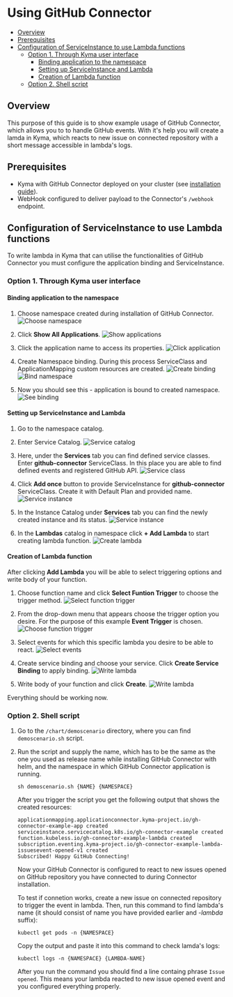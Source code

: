 # Using GitHub Connector <!-- omit in toc -->

- [Overview](#overview)
- [Prerequisites](#prerequisites)
- [Configuration of ServiceInstance to use Lambda functions](#configuration-of-serviceinstance-to-use-lambda-functions)
	- [Option 1. Through Kyma user interface](#option-1-through-kyma-user-interface)
		- [Binding application to the namespace](#binding-application-to-the-namespace)
		- [Setting up ServiceInstance and Lambda](#setting-up-serviceinstance-and-lambda)
		- [Creation of Lambda function](#creation-of-lambda-function)
	- [Option 2. Shell script](#option-2-shell-script)

## Overview

This purpose of this guide is to show example usage of GitHub Connector, which allows you to to handle GitHub events. With it's help you will create a lamda in Kyma, which reacts to new issue on connected repository with a short message accessible in lambda's logs. 


## Prerequisites

- Kyma with GitHub Connector deployed on your cluster (see [installation guide](helm-installation-tutorial.md)).
- WebHook configured to deliver payload to the Connector's `/webhook` endpoint.

## Configuration of ServiceInstance to use Lambda functions

To write lambda in Kyma that can utilise the functionalities of GitHub Connector you must configure the application binding and ServiceInstance.

### Option 1. Through Kyma user interface

#### Binding application to the namespace

1. Choose namespace created during installation of GitHub Connector.
	![Choose namespace](./pictures/demoscenario-01-choose-namespace.png)

2. Click **Show All Applications**.
	![Show applications](./pictures/demoscenario-02-show-applications.png)

3. Click the application name to access its properties.
	![Click application](./pictures/demoscenario-03-click-application.png)

4. Create Namespace binding. During this process ServiceClass and ApplicationMapping custom resources are created.
	![Create binding](./pictures/demoscenario-04-create-binding.png)
	![Bind namespace](./pictures/demoscenario-05-bind-namespace.png)
	
5. Now you should see this - application is bound to created namespace.
	![See binding](./pictures/demoscenario-06-see-binding.png)

#### Setting up ServiceInstance and Lambda

1. Go to the namespace catalog.
2. Enter Service Catalog.
	![Service catalog](./pictures/demoscenario-07-service-catalog.png)

3. Here, under the **Services** tab you can find defined service classes. Enter **github-connector** ServiceClass. In this place you are able to find defined events and registered GitHub API.
	![Service class](./pictures/demoscenario-08-service-class.png)

4. Click **Add once** button to provide ServiceInstance for **github-connector** ServiceClass. Create it with Default Plan and provided name.
	![Service instance](./pictures/demoscenario-09-service-instance.png)

5. In the Instance Catalog under **Services** tab you can find the newly created instance and its status.
	![Service instance](./pictures/demoscenario-10-service-instance-status.png)

6. In the **Lambdas** catalog in namespace click **+ Add Lambda** to start creating lambda function.
	![Create lambda](./pictures/demoscenario-11-create-lambda.png)

#### Creation of Lambda function

After clicking **Add Lambda** you will be able to select triggering options and write body of your function.

1. Choose function name and click **Select Funtion Trigger** to choose the trigger method.
	![Select function trigger](./pictures/demoscenario-12-select-function-trigger.png)
2. From the drop-down menu that appears choose the trigger option you desire. For the purpose of this example **Event Trigger** is chosen.
	![Choose function trigger](./pictures/demoscenario-13-choose-function-trigger.png)
3. Select events for which this specific lambda you desire to be able to react.
	![Select events](./pictures/demoscenario-14-choose-events.png)
4. Create service binding and choose your service. Click **Create Service Binding** to apply binding.
   	![Write lambda](./pictures/demoscenario-15-create-service-binding.png)

5. Write body of your function and click **Create**.
	![Write lambda](./pictures/demoscenario-16-write-lambda.png)

Everything should be working now.

### Option 2. Shell script

1. Go to the `/chart/demoscenario` directory, where you can find `demoscenario.sh` script.

2. Run the script and supply the name, which has to be the same as the one you used as release name while installing GitHub Connector with helm, and the namespace in which GitHub Connector application is running.

   ```shell
   sh demoscenario.sh {NAME} {NAMESPACE}
   ```

   After you trigger the script you get the following output that shows the created resources:

   ```
   applicationmapping.applicationconnector.kyma-project.io/gh-connector-example-app created
   serviceinstance.servicecatalog.k8s.io/gh-connector-example created
   function.kubeless.io/gh-connector-example-lambda created
   subscription.eventing.kyma-project.io/gh-connector-example-lambda-issuesevent-opened-v1 created
   Subscribed! Happy GitHub Connecting!
   ```

   Now your GitHub Connector is configured to react to new issues opened on GitHub repository you have connected to during Connector installation.

   To test if connetion works, create a new issue on connected repository to trigger the event in lambda. Then, run this command to find lambda's name (it should consist of name you have provided earlier and *-lambda* suffix):

   `kubectl get pods -n {NAMESPACE}`

   Copy the output and paste it into this command to check lamda's logs:

   `kubectl logs -n {NAMESPACE} {LAMBDA-NAME}`

   After you run the command you should find a line containg phrase `Issue opened`. This means your lambda reacted to new issue opened event and you configured everything properly. 



